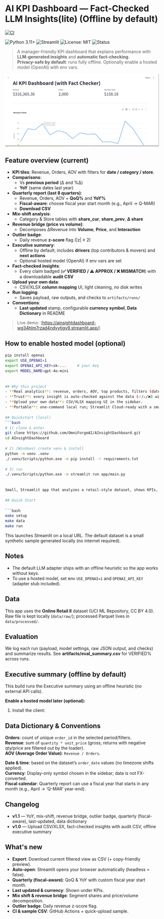 # AI KPI Dashboard — Fact-Checked LLM Insights(lite) (Offline by default)

[![CI](https://github.com/OmniForgeAI/AInsightDashboard/actions/workflows/ci.yml/badge.svg)](https://github.com/OmniForgeAI/AInsightDashboard/actions/workflows/ci.yml)

![Python 3.11+](https://img.shields.io/badge/Python-3.11%2B-blue)
![Streamlit](https://img.shields.io/badge/Streamlit-1.x-FF4B4B?logo=streamlit&logoColor=white)
![License: MIT](https://img.shields.io/badge/License-MIT-green)
![Status](https://img.shields.io/badge/Status-Active-brightgreen)

> A manager-friendly KPI dashboard that explains performance with **LLM-generated insights** and **automatic fact-checking**.  
> **Privacy-safe by default**: runs fully offline. Optionally enable a hosted model (OpenAI) with env vars.

<!-- Screenshot -->
<p align="center">
  <img src="artifacts/dashboard_realdata.png" alt="Dashboard screenshot" width="900"/>
</p>

## Feature overview (current)

- **KPI tiles**: Revenue, Orders, AOV with filters for **date / category / store**.
- **Comparisons**: 
  - Vs **previous period** (Δ and %Δ)
  - **YoY** (same dates last year)
- **Quarterly report (last 8 quarters)**:
  - Revenue, Orders, AOV + **QoQ%** and **YoY%**
  - **Fiscal-aware**: choose fiscal year start month (e.g., April → Q-MAR)
  - **Download CSV**
- **Mix-shift analysis**:
  - Category & Store tables with **share_cur**, **share_prev**, **Δ share**
- **Revenue bridge (price vs volume)**:
  - Decomposes ΔRevenue into **Volume**, **Price**, and **Interaction**
- **Outlier badge**:
  - Daily revenue **z-score** flag (|z| ≥ 2)
- **Executive summary**:
  - Offline by default; includes **drivers** (top contributors & movers) and **next actions**
  - Optional hosted model (OpenAI) if env vars are set
- **Fact-checked insights**:
  - Every claim badged (**✅ VERIFIED / ⚠️ APPROX / ❌ MISMATCH**) with a downloadable **audit CSV**
- **Upload your own data**:
  - CSV/XLSX **column mapping** UI, light cleaning, no disk writes
- **Run logging**:
  - Saves payload, raw outputs, and checks to `artifacts/runs/`
- **Conventions**:
  - **Last updated** stamp, configurable **currency symbol**, **Data Dictionary** in README

> Live demo: (https://ainsightdashboard-wg34hlm7rzad4ndyytjgy9.streamlit.app/)

## How to enable hosted model (optional)

```bash
pip install openai
export USE_OPENAI=1
export OPENAI_API_KEY=sk-...     # your key
export MODEL_NAME=gpt-4o-mini


## Why this project
- **Real analytics**: revenue, orders, AOV, top products, filters (date/category/store).
- **Trust**: every insight is auto-checked against the data (✅/⚠️/❌) with an audit CSV.
- **Upload your own data**: CSV/XLSX mapping UI in the sidebar.
- **Portable**: one-command local run; Streamlit Cloud-ready with a small sample dataset.

## Quickstart (local)
```bash
# 1) clone & enter
git clone https://github.com/OmniForgeAI/AInsightDashboard.git
cd AInsightDashboard

# 2) (Windows) create venv & install
python -m venv .venv
./.venv/Scripts/python.exe -m pip install -r requirements.txt

# 3) run
./.venv/Scripts/python.exe -m streamlit run app/main.py


Small, Streamlit app that analyzes a retail-style dataset, shows KPIs, and generates **AI insights** that are **fact-checked** against the data.

## Quick Start

```bash
make setup
make data
make run
```

This launches Streamlit on a local URL. The default dataset is a small synthetic sample generated locally (no internet required).

## Notes
- The default LLM adapter ships with an offline heuristic so the app works without keys.
- To use a hosted model, set env `USE_OPENAI=1` and `OPENAI_API_KEY` (adapter stub included).

## Data
This app uses the **Online Retail II** dataset (UCI ML Repository, CC BY 4.0).  
Raw file is kept locally (`data/raw/`); processed Parquet lives in `data/processed/`.

## Evaluation
We log each run (payload, model settings, raw JSON output, and checks) and summarize results.
See **artifacts/eval_summary.csv** for VERIFIED% across runs.

## Executive summary (offline by default)

This build runs the Executive summary using an offline heuristic (no external API calls).

**Enable a hosted model later (optional):**

1) Install the client:

## Data Dictionary & Conventions

**Orders**: count of unique `order_id` in the selected period/filters.  
**Revenue**: sum of `quantity * unit_price` (gross; returns with negative qty/price are filtered out by the loader).  
**AOV (Average Order Value)**: `Revenue / Orders`.

**Date & time**: based on the dataset’s `order_date` values (no timezone shifts applied).  
**Currency**: Display-only symbol chosen in the sidebar; data is not FX-converted.  
**Fiscal calendar**: Quarterly report can use a fiscal year that starts in any month (e.g., April → ‘Q-MAR’ year-end).

## Changelog
- **v1.1** — YoY, mix-shift, revenue bridge, outlier badge, quarterly (fiscal-aware), last-updated, data dictionary
- **v1.0** — Upload CSV/XLSX, fact-checked insights with audit CSV, offline executive summary


## What's new
- **Export**: Download current filtered view as CSV (+ copy-friendly preview).
- **Auto-open**: Streamlit opens your browser automatically (headless = false).
- **Quarterly (fiscal-aware)**: QoQ & YoY with custom fiscal year start month.
- **Last updated & currency**: Shown under KPIs.
- **Mix shift & revenue bridge**: Segment shares and price/volume decomposition.
- **Outlier badge**: Daily revenue z-score flag.
- **CI & sample CSV**: GitHub Actions + quick-upload sample.

